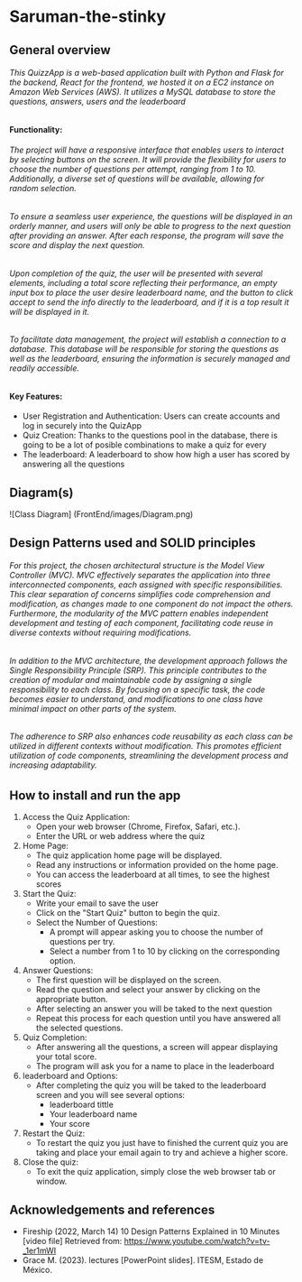 # Saruman-the-stinky


## General overview
###### This QuizzApp is a web-based application built with Python and Flask for the backend, React for the frontend, we hosted it on a EC2 instance on Amazon Web Services (AWS). It utilizes a MySQL  database to store the questions, answers, users and the leaderboard

#### Functionality: 
###### The project will have a responsive interface that enables users to interact by selecting buttons on the screen. It will provide the flexibility for users to choose the number of questions per attempt, ranging from 1 to 10. Additionally, a diverse set of questions will be available, allowing for random selection.

###### To ensure a seamless user experience, the questions will be displayed in an orderly manner, and users will only be able to progress to the next question after providing an answer. After each response, the program will save the score and display the next question. 

###### Upon completion of the quiz, the user will be presented with several elements, including a total score reflecting their performance, an empty input box to place the user desire leaderboard name, and the button to click accept to send the info directly to the leaderboard, and if it is a top result it will be displayed in it. 

###### To facilitate data management, the project will establish a connection to a database. This database will be responsible for storing the questions as well as the leaderboard, ensuring the information is securely managed and readily accessible.

#### Key Features:
* User Registration and Authentication: Users can create accounts and log in securely into the QuizApp
* Quiz Creation: Thanks to the questions pool in the database, there is going to be a lot of posible combinations to make a quiz for every
*  The leaderboard: A leaderboard to show how high a user has scored by answering all the questions

## Diagram(s)
![Class Diagram] (FrontEnd/images/Diagram.png)

## Design Patterns used and SOLID principles

 ###### For this project, the chosen architectural structure is the Model View Controller (MVC). MVC effectively separates the application into three interconnected components, each assigned with specific responsibilities. This clear separation of concerns simplifies code comprehension and modification, as changes made to one component do not impact the others. Furthermore, the modularity of the MVC pattern enables independent development and testing of each component, facilitating code reuse in diverse contexts without requiring modifications.

###### In addition to the MVC architecture, the development approach follows the Single Responsibility Principle (SRP). This principle contributes to the creation of modular and maintainable code by assigning a single responsibility to each class. By focusing on a specific task, the code becomes easier to understand, and modifications to one class have minimal impact on other parts of the system.

###### The adherence to SRP also enhances code reusability as each class can be utilized in different contexts without modification. This promotes efficient utilization of code components, streamlining the development process and increasing adaptability.


## How to install and run the app

1. Access the Quiz Application:
    * Open your web browser (Chrome, Firefox, Safari, etc.).
    * Enter the URL or web address where the quiz 
2. Home Page:
    * The quiz application home page will be displayed.
    * Read any instructions or information provided on the home page.
    * You can access the leaderboard at all times, to see the highest scores 
3. Start the Quiz: 
    * Write your email to save the user
    * Click on the "Start Quiz" button to begin the quiz.
    * Select the Number of Questions:
        * A prompt will appear asking you to choose the number of questions per try.
        * Select a number from 1 to 10 by clicking on the corresponding option. 
4. Answer Questions: 
    * The first question will be displayed on the screen.
    * Read the question and select your answer by clicking on the appropriate button.
    * After selecting an answer you will be taked to the next question 
    * Repeat this process for each question until you have answered all the selected    questions.
5. Quiz Completion:
    * After answering all the questions, a screen will appear displaying your total score.
    * The program will ask you for a name to place in the leaderboard 
6. leaderboard and Options:
    * After completing the quiz you will be taked to the leaderboard screen and you will see several options:
        * leaderboard tittle
        * Your leaderboard name
        * Your score 
7. Restart the Quiz: 
    * To restart the quiz you just have to finished the current quiz you are taking and place your email again to try and achieve a higher score. 
8. Close the quiz: 
    * To exit the quiz application, simply close the web browser tab or window. 



## Acknowledgements and references 

* Fireship (2022, March 14) 10 Design Patterns Explained in 10 Minutes [video file] Retrieved from: https://www.youtube.com/watch?v=tv-_1er1mWI
* Grace M. (2023).  lectures   [PowerPoint slides]. ITESM,  Estado de México. 




